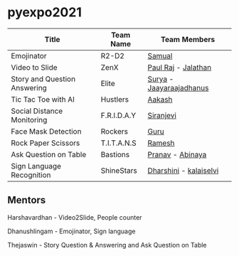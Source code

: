 # pyexpo2021


| Title  | Team Name | Team Members |
| ------------- | ------------- |------------|
| Emojinator | R2-D2 | [Samual](https://github.com/samualmartin) |
| Video to Slide | ZenX  | [Paul Raj](https://github.com/paulraj916)  - [Jalathan](https://github.com/jalathan) |
| Story and Question Answering |  Elite  | [Surya](https://github.com/suryacreatx) - [Jaayaraajadhanus](https://github.com/JAAYARAAJADHANUS/JAAYAARAAJADHANUS.git) |
| Tic Tac Toe with AI | Hustlers  | [Aakash](https://github.com/aakashbd) |
| Social Distance Monitoring | F.R.I.D.A.Y | [Siranjevi](https://github.com/21cb54siranjevi)|
| Face Mask Detection | Rockers | [Guru](https://github.com/Guruprasath-556) |
| Rock Paper Scissors | T.I.T.A.N.S  | [Ramesh](https://github.com/Ramesh-1516)|
| Ask Question on Table | Bastions  | [Pranav](https://github.com/PranavRajeswari) - [Abinaya](https://github.com/abinaya15meenatchisundaram/Python-Programming-Induction.git) |
| Sign Language Recognition | ShineStars  |[Dharshini](https://github.com/DharshiniUdayakumaran) - [kalaiselvi](https://github.com/KalaiselviSelvam21)|


## Mentors

Harshavardhan - Video2Slide, People counter

Dhanushlingam - Emojinator, Sign language

Thejaswin - Story Question & Answering and Ask Question on Table
